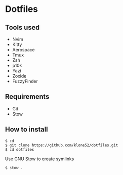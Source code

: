 # Dotfiles

## Tools used
- Nvim
- Kitty
- Aerospace
- Tmux
- Zsh
- p10k
- Yazi
- Zoxide
- FuzzyFinder

## Requirements 
- Git
- Stow

## How to install

```
$ cd 
$ git clone https://github.com/klone52/dotfiles.git
$ cd dotfiles
```
Use GNU Stow to create symlinks

```
$ stow .
```
